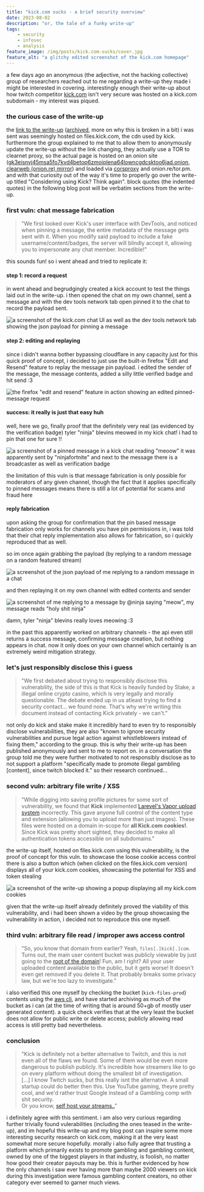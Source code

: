 ```yaml
---
title: "kick.com sucks - a brief security overview"
date: 2023-08-02
description: "or, the tale of a funky write-up"
tags:
    - security
    - infosec
    - analysis
feature_image: /img/posts/kick.com-sucks/cover.jpg
feature_alt: "a glitchy edited screenshot of the kick.com homepage"
---
```


a few days ago an anonymous (the adjective, not the hacking collective) group of researchers reached out to me regarding a write-up they made i might be interested in covering. interestingly enough their write-up about how twitch competitor [kick.com](https://kick.com) isn't very secure was hosted on a kick.com subdomain - my interest was piqued. 

### the curious case of the write-up

the [link to the write-up](https://files.kick.com/tmp/66a348a9-08ac-48fd-87c9-100fa537c1b6) ([archived](https://web.archive.org/web/20230801182040/https://files.kick.com/tmp/66a348a9-08ac-48fd-87c9-100fa537c1b6), more on why this is broken in a bit) i was sent was seemingly hosted on files.kick.com, the cdn used by kick. furthermore the group explained to me that to allow them to anonymously update the write-up without the link changing, they actually use a TOR to clearnet proxy, so the actual page is hosted on an onion site ([gk3eisnvj45msa5fo7kvd4betop6zmoiplena64lowncgdcsktoo6jad.onion](http://gk3eisnvj45msa5fo7kvd4betop6zmoiplena64lowncgdcsktoo6jad.onion), [clearweb (onion.re) mirror](https://gk3eisnvj45msa5fo7kvd4betop6zmoiplena64lowncgdcsktoo6jad.onion.re)) and loaded via [corsproxy](https://corsproxy.io/) and onion.re/tor.pm. and with that curiosity out of the way it's time to properly go over the write-up titled "Considering using Kick? Think again". block quotes (the indented quotes) in the following blog post will be verbatim sections from the write-up.

### first vuln: chat message fabrication

> "We first looked over Kick's user interface with DevTools, and noticed when pinning a message, the entire metadata of the message gets sent with it. When you modify said payload to include a fake username/content/badges, the server will blindly accept it, allowing you to impersonate any chat member. Incredible!"

this sounds fun! so i went ahead and tried to replicate it:

#### step 1: record a request

in went ahead and begrudgingly created a kick account to test the things laid out in the write-up. i then opened the chat on my own channel, sent a message and with the dev tools network tab open pinned it to the chat to record the payload sent.

![a screenshot of the kick.com chat UI as well as the dev tools network tab showing the json payload for pinning a message](/img/posts/kick.com-sucks/fabrication-step1.jpg)

#### step 2: editing and replaying

since i didn't wanna bother bypassing cloudflare in any capacity just for this quick proof of concept, i decided to just use the built-in firefox "Edit and Resend" feature to replay the message pin payload. i edited the sender of the message, the message contents, added a silly little verified badge and hit send :3

![the firefox "edit and resend" feature in action showing an edited pinned-message request](/img/posts/kick.com-sucks/fabrication-step2.jpg)

#### success: it really is just that easy huh

well, here we go, finally proof that the definitely very real (as evidenced by the verification badge) tyler "ninja" blevins meowed in my kick chat! i had to pin that one for sure !!

![a screenshot of a pinned message in a kick chat reading "meoow" it was apparently sent by "ninjafortnite" and next to the message there is a broadcaster as well as verification badge](/img/posts/kick.com-sucks/fabrication-success.jpg)

the limitation of this vuln is that message fabrication is only possible for moderators of any given channel, though the fact that it applies specifically to pinned messages means there is still a lot of potential for scams and fraud here

#### reply fabrication

upon asking the group for confirmation that the pin based message fabrication only works for channels you have pin permissions in, i was told that their chat reply implementation also allows for fabrication, so i quickly reproduced that as well.

so im once again grabbing the payload (by replying to a random message on a random featured stream)

![a screenshot of the json payload of me replying to a random message in a chat](/img/posts/kick.com-sucks/fabrication-reply1.jpg)

and then replaying it on my own channel with edited contents and sender

![a screenshot of me replying to a message by @ninja saying "meow", my message reads "holy shit ninja"](/img/posts/kick.com-sucks/fabrication-reply-success.jpg)

damn, tyler "ninja" blevins really loves meowing :3

in the past this apparently worked on arbitrary channels - the api even still returns a success message, confirming message creation, but nothing appears in chat. now it only does on your own channel which certainly is an extremely weird mitigation strategy.


### let's just responsibly disclose this i guess

> "We first debated about trying to responsibly disclose this vulnerability, the side of this is that Kick is heavily funded by Stake, a illegal online crypto casino, which is very legally and morally questionable. The debate ended up in us atleast trying to find a security contact... we found none. That's why we're writing this document instead of contacting Kick privately - we can't."

not only do kick and stake make it incredibly hard to even try to responsibly disclose vulnerabilities, they are also "known to ignore security vulnerabilities and pursue legal action against whistleblowers instead of fixing them," according to the group. this is why their write-up has been published anonymously and sent to me to report on. in a conversation the group told me they were further motivated to not responsibly disclose as to not support a platform "specifically made to promote illegal gambling \[content\], since twitch blocked it." so their research continued...

### second vuln: arbitrary file write / XSS

> "While digging into saving profile pictures for some sort of vulnerability, we found that **Kick** implemented [Larevel's Vapor upload system](https://docs.vapor.build/1.0/resources/storage.html#file-uploads) incorrectly. This gave anyone full control of the content type and extension (allowing you to upload more than just images). These files were hosted on a domain in-scope for **all Kick.com cookies!**. Since Kick was pretty short sighted, they decided to make all authentication tokens accessible on all subdomains."

the write-up itself, hosted on files.kick.com using this vulnerability, is the proof of concept for this vuln. to showcase the loose cookie access control there is also a button which (when clicked on the files.kick.com version) displays all of your kick.com cookies, showcasing the potential for XSS and token stealing

![a screenshot of the write-up showing a popup displaying all my kick.com cookies](/img/posts/kick.com-sucks/xss.jpg)

given that the write-up itself already definitely proved the viability of this vulnerability, and i had been shown a video by the group showcasing the vulnerability in action, i decided not to reproduce this one myself.

### third vuln: arbitrary file read / improper aws access control

> "So, you know that domain from earlier? Yeah, `files[.]kick[.]com`. Turns out, the main user content bucket was publicly viewable by just going to the [root of the domain](https://files.kick.com/)! Fun, am I right? All your user uploaded content available to the public, but it gets worse! It doesn't even get removed if you delete it. That probably breaks some privacy law, but we're too lazy to investigate."

i also verified this one myself by checking the bucket (`kick-files-prod`) contents using the [aws cli](https://aws.amazon.com/cli/), and have started archiving as much of the bucket as i can (at the time of writing that is around 50+gb of mostly user generated content). a quick check verifies that at the very least the bucket does not allow for public write or delete access; publicly allowing read access is still pretty bad nevertheless.

### conclusion

> "Kick is definitely not a better alternative to Twitch, and this is not even all of the flaws we found. Some of them would be even more dangerous to publish publicly. It's incredible how streamers like to go on every platform without doing the smallest bit of investigation.  
> [...] I know Twitch sucks, but this really isnt the alternative. A small startup could do better then this. Use YouTube gaming, theyre pretty cool, and we'd rather trust Google instead of a Gambling comp with shit security.  
> Or you know, [self host your streams..](https://owncast.online/)"

i definitely agree with this sentiment. i am also very curious regarding further trivially found vulerabilities (including the ones teased in the write-up), and im hopeful this write-up and my blog post can inspire some more interesting security research on kick.com, making it at the very least somewhat more secure hopefully. morally i also fully agree that trusting a platform which primarily exists to promote gambling and gambling content, owned by one of the biggest players in that industry, is foolish, no matter how good their creator payouts may be. this is further evidenced by how the only channels i saw ever having more than maybe 2000 viewers on kick during this investigation were famous gambling content creators, no other category ever seemed to garner much views. 